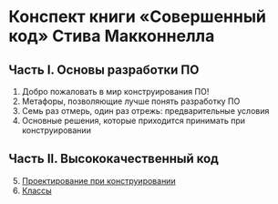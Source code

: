 # Конспект книги «‎Совершенный код»‎ Стива Макконнелла

## Часть I. Основы разработки ПО

1. Добро пожаловать в мир конструирования ПО!
2. Метафоры, позволяющие лучше понять разработку ПО
3. Семь раз отмерь, один раз отрежь: предварительные условия
4. Основные решения, которые приходится принимать при конструировании

## Часть II. Высококачественный код

5. [Проектирование при конструировании](chapter_5.md)
6. [Классы](chapter_6.md)
